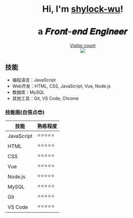 <h1 align="center">Hi, I'm <a href="https://www.shylock.icu" target="_blank">shylock-wu</a>!</h1>
<h1 align="center">a 𝑭𝒓𝒐𝒏𝒕-𝒆𝒏𝒅 𝑬𝒏𝒈𝒊𝒏𝒆𝒆𝒓  </h1>
<a href="https://www.shylock.icu"><p align="center"> Visitor count<br> <img src="https://profile-counter.glitch.me/shylock-wu/count.svg" /></a>

## 技能

- 编程语言：JavaScript
- Web开发：HTML, CSS, JavaScript, Vue, Node.js
- 数据库：MySQL
- 其他工具：Git, VS Code, Chrome

### 技能图(自信点😎)

| 技能 | 熟练程度 |
| ---- | -------- |
| JavaScript | ⭐⭐⭐⭐⭐ |
| HTML | ⭐⭐⭐⭐⭐ |
| CSS | ⭐⭐⭐⭐⭐ |
| Vue | ⭐⭐⭐⭐⭐ |
| Node.js | ⭐⭐⭐⭐⭐ |
| MySQL | ⭐⭐⭐⭐⭐ |
| Git | ⭐⭐⭐⭐⭐ |
| VS Code | ⭐⭐⭐⭐⭐ |

<!--
**shylock-wu/shylock-wu** is a ✨ _special_ ✨ repository because its `README.md` (this file) appears on your GitHub profile.

Here are some ideas to get you started:

- 🔭 I’m currently working on ...
- 🌱 I’m currently learning ...
- 👯 I’m looking to collaborate on ...
- 🤔 I’m looking for help with ...
- 💬 Ask me about ...
- 📫 How to reach me: ...
- 😄 Pronouns: ...
- ⚡ Fun fact: ...
-->

